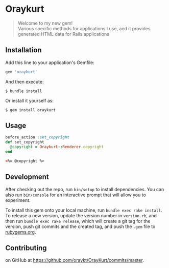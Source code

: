 # Oraykurt

> Welcome to my new gem!<br/>
Various specific methods for applications I use,
and it provides generated HTML data for Rails applications<br/>

## Installation

Add this line to your application's Gemfile:

```ruby
gem 'oraykurt'
```

And then execute:

    $ bundle install

Or install it yourself as:

    $ gem install oraykurt

## Usage

```ruby
before_action :set_copyright
def set_copyright
  @copyright = Oraykurt::Renderer.copyright
end
```
```html
<%= @copyright %>
```

## Development

After checking out the repo, run `bin/setup` to install dependencies. You can also run `bin/console` for an interactive prompt that will allow you to experiment.

To install this gem onto your local machine, run `bundle exec rake install`. To release a new version, update the version number in `version.rb`, and then run `bundle exec rake release`, which will create a git tag for the version, push git commits and the created tag, and push the `.gem` file to [rubygems.org](https://rubygems.org).

## Contributing

on GitHub at https://github.com/oraykt/OrayKurt/commits/master.
